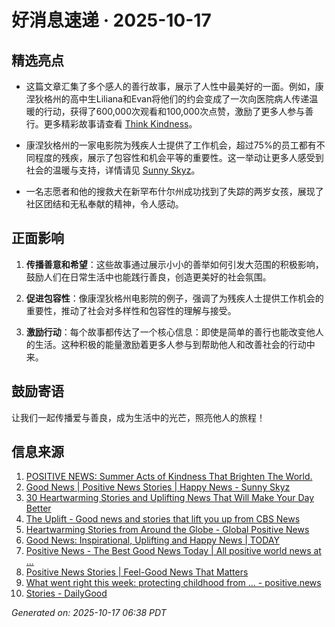 # 好消息速递 · 2025-10-17

## 精选亮点

- 这篇文章汇集了多个感人的善行故事，展示了人性中最美好的一面。例如，康涅狄格州的高中生Liliana和Evan将他们的约会变成了一次向医院病人传递温暖的行动，获得了600,000次观看和100,000次点赞，激励了更多人参与善行。更多精彩故事请查看 [Think Kindness](https://thinkkindness.org/blog/positive-news-summer-acts-of-kindness-that-brighten-the-world/)。

- 康涅狄格州的一家电影院为残疾人士提供了工作机会，超过75%的员工都有不同程度的残疾，展示了包容性和机会平等的重要性。这一举动让更多人感受到社会的温暖与支持，详情请见 [Sunny Skyz](https://www.sunnyskyz.com/good-news)。

- 一名志愿者和他的搜救犬在新罕布什尔州成功找到了失踪的两岁女孩，展现了社区团结和无私奉献的精神，令人感动。

## 正面影响

1. **传播善意和希望**：这些故事通过展示小小的善举如何引发大范围的积极影响，鼓励人们在日常生活中也能践行善良，创造更美好的社会氛围。

2. **促进包容性**：像康涅狄格州电影院的例子，强调了为残疾人士提供工作机会的重要性，推动了社会对多样性和包容性的理解与接受。

3. **激励行动**：每个故事都传达了一个核心信息：即使是简单的善行也能改变他人的生活。这种积极的能量激励着更多人参与到帮助他人和改善社会的行动中来。

## 鼓励寄语

让我们一起传播爱与善良，成为生活中的光芒，照亮他人的旅程！

## 信息来源
1. [POSITIVE NEWS: Summer Acts of Kindness That Brighten The World.](https://thinkkindness.org/blog/positive-news-summer-acts-of-kindness-that-brighten-the-world/)
2. [Good News | Positive News Stories | Happy News - Sunny Skyz](https://www.sunnyskyz.com/good-news)
3. [30 Heartwarming Stories and Uplifting News That Will Make Your Day Better](https://121clicks.com/inspirations/heartwarming-stories-and-uplifting-news)
4. [The Uplift - Good news and stories that lift you up from CBS News](https://www.cbsnews.com/uplift/)
5. [Heartwarming Stories from Around the Globe - Global Positive News](https://www.globalpositivenewsnetwork.com/heartwarming-stories-from-around-the-globe/)
6. [Good News: Inspirational, Uplifting and Happy News | TODAY](https://www.today.com/news/good-news)
7. [Positive News - The Best Good News Today | All positive world news at ...](https://positivenewsfoundation.org/)
8. [Positive News Stories | Feel-Good News That Matters](https://www.positivenews.press/stories)
9. [What went right this week: protecting childhood from ... - positive.news](https://www.positive.news/society/good-news-stories-from-week-37-of-2025/)
10. [Stories - DailyGood](https://www.dailygood.org/stories/?filter=recent)

_Generated on: 2025-10-17 06:38 PDT_
